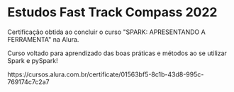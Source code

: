 # Estudos Fast Track Compass 2022

Certificação obtida ao concluir o curso "SPARK: APRESENTANDO A FERRAMENTA" na Alura.

Curso voltado para aprendizado das boas práticas e métodos ao se utilizar Spark e pySpark!

<link>https://cursos.alura.com.br/certificate/01563bf5-8c1b-43d8-995c-769174c7c2a7</link>
